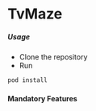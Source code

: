 # TvMaze

##### Usage
* Clone the repository
* Run 
```swift
pod install
```

#### Mandatory Features
